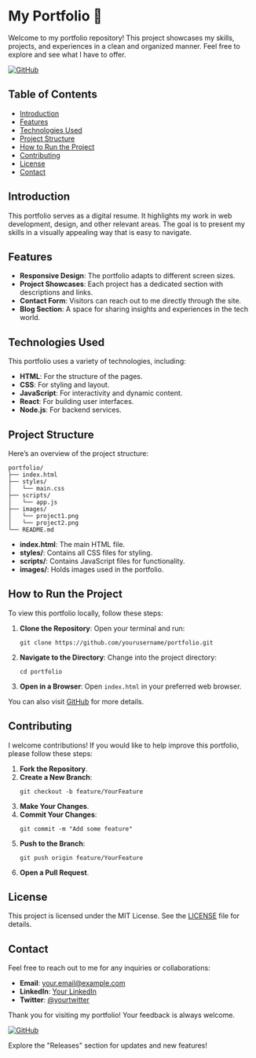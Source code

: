 # My Portfolio 🎨

Welcome to my portfolio repository! This project showcases my skills, projects, and experiences in a clean and organized manner. Feel free to explore and see what I have to offer.

[![GitHub](https://img.shields.io/badge/Visit%20GitHub-Portfolio-blue)](https://github.com)

## Table of Contents

- [Introduction](#introduction)
- [Features](#features)
- [Technologies Used](#technologies-used)
- [Project Structure](#project-structure)
- [How to Run the Project](#how-to-run-the-project)
- [Contributing](#contributing)
- [License](#license)
- [Contact](#contact)

## Introduction

This portfolio serves as a digital resume. It highlights my work in web development, design, and other relevant areas. The goal is to present my skills in a visually appealing way that is easy to navigate.

## Features

- **Responsive Design**: The portfolio adapts to different screen sizes.
- **Project Showcases**: Each project has a dedicated section with descriptions and links.
- **Contact Form**: Visitors can reach out to me directly through the site.
- **Blog Section**: A space for sharing insights and experiences in the tech world.

## Technologies Used

This portfolio uses a variety of technologies, including:

- **HTML**: For the structure of the pages.
- **CSS**: For styling and layout.
- **JavaScript**: For interactivity and dynamic content.
- **React**: For building user interfaces.
- **Node.js**: For backend services.

## Project Structure

Here’s an overview of the project structure:

```
portfolio/
├── index.html
├── styles/
│   └── main.css
├── scripts/
│   └── app.js
├── images/
│   └── project1.png
│   └── project2.png
└── README.md
```

- **index.html**: The main HTML file.
- **styles/**: Contains all CSS files for styling.
- **scripts/**: Contains JavaScript files for functionality.
- **images/**: Holds images used in the portfolio.

## How to Run the Project

To view this portfolio locally, follow these steps:

1. **Clone the Repository**:
   Open your terminal and run:
   ```
   git clone https://github.com/yourusername/portfolio.git
   ```

2. **Navigate to the Directory**:
   Change into the project directory:
   ```
   cd portfolio
   ```

3. **Open in a Browser**:
   Open `index.html` in your preferred web browser.

You can also visit [GitHub](https://github.com) for more details.

## Contributing

I welcome contributions! If you would like to help improve this portfolio, please follow these steps:

1. **Fork the Repository**.
2. **Create a New Branch**:
   ```
   git checkout -b feature/YourFeature
   ```
3. **Make Your Changes**.
4. **Commit Your Changes**:
   ```
   git commit -m "Add some feature"
   ```
5. **Push to the Branch**:
   ```
   git push origin feature/YourFeature
   ```
6. **Open a Pull Request**.

## License

This project is licensed under the MIT License. See the [LICENSE](LICENSE) file for details.

## Contact

Feel free to reach out to me for any inquiries or collaborations:

- **Email**: your.email@example.com
- **LinkedIn**: [Your LinkedIn](https://www.linkedin.com/in/yourprofile)
- **Twitter**: [@yourtwitter](https://twitter.com/yourtwitter)

Thank you for visiting my portfolio! Your feedback is always welcome. 

[![GitHub](https://img.shields.io/badge/Visit%20GitHub-Portfolio-blue)](https://github.com)

Explore the "Releases" section for updates and new features!